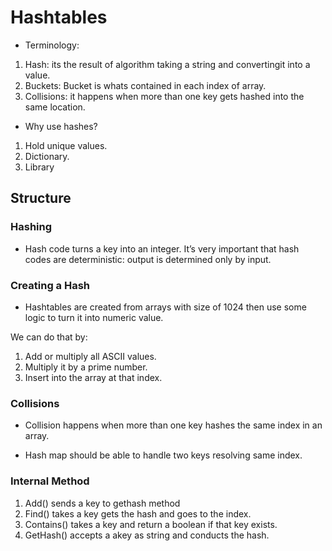 # Hashtables

* Terminology:
1. Hash: its the result of algorithm taking a string and convertingit into a value.
2. Buckets: Bucket is whats contained in each index of array.
3. Collisions: it happens when more than one key gets hashed into the same location.

* Why use hashes?

1. Hold unique values.
2. Dictionary.
3. Library

## Structure

### Hashing 

* Hash code turns a key into an integer. It’s very important that hash codes are deterministic: output is determined only by input.

### Creating a Hash

* Hashtables are created from arrays with size of 1024 then use some logic to turn it into numeric value.

We can do that by:
1. Add or multiply all ASCII values.
2. Multiply it by a prime number.
3. Insert into the array at that index.

### Collisions

* Collision happens when more than one key hashes the same index in an array.

* Hash map should be able to handle two keys resolving same index.

### Internal Method 

1. Add() sends a key to gethash method
2. Find() takes a key gets the hash and goes to the index.
3. Contains() takes a key and return a boolean if that key exists.
4. GetHash() accepts a akey as string and conducts the hash.